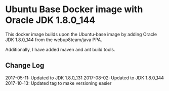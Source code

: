 # Ubuntu Base Docker image with Oracle JDK 1.8.0_144

This docker image builds upon the Ubuntu-base image by adding Oracle JDK 1.8.0_144 from the webup8team/java PPA.

Additionally, I have added maven and ant build tools.

## Change Log

2017-05-11: Updated to JDK 1.8.0_131
2017-08-02: Updated to JDK 1.8.0_144
2017-10-13: Updated tag to make versioning easier
